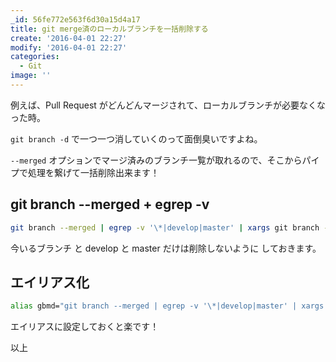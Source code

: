 ```yaml
---
_id: 56fe772e563f6d30a15d4a17
title: git merge済のローカルブランチを一括削除する
create: '2016-04-01 22:27'
modify: '2016-04-01 22:27'
categories:
  - Git
image: ''
---
```


例えば、Pull Request がどんどんマージされて、ローカルブランチが必要なくなった時。

`git branch -d` で一つ一つ消していくのって面倒臭いですよね。

`--merged` オプションでマージ済みのブランチ一覧が取れるので、そこからパイプで処理を繋げて一括削除出来ます！

<!-- more -->

## git branch --merged + egrep -v

```bash
git branch --merged | egrep -v '\*|develop|master' | xargs git branch -d
```

今いるブランチ と develop と master だけは削除しないように しておきます。

## エイリアス化

```bash
alias gbmd="git branch --merged | egrep -v '\*|develop|master' | xargs git branch -d"
```

エイリアスに設定しておくと楽です！

以上
